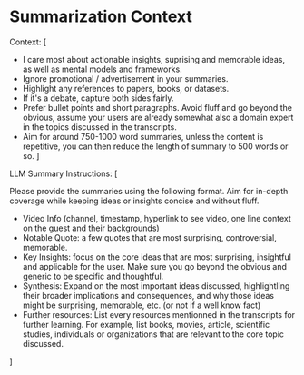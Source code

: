 # Summarization Context

Context: [
- I care most about actionable insights, suprising and memorable ideas, as well as mental models and frameworks.
- Ignore promotional / advertisement in your summaries. 
- Highlight any references to papers, books, or datasets.
- If it's a debate, capture both sides fairly.
- Prefer bullet points and short paragraphs. Avoid fluff and go beyond the obvious, assume your users are already somewhat also a domain expert in the topics discussed in the transcripts.
- Aim for around 750-1000 word summaries, unless the content is repetitive, you can then reduce the length of summary to 500 words or so. 
]

LLM Summary Instructions: [

Please provide the summaries using the following format. Aim for in-depth coverage while keeping ideas or insights concise and without fluff.

- Video Info (channel, timestamp, hyperlink to see video, one line context on the guest and their backgrounds)
- Notable Quote: a few quotes that are most surprising, controversial, memorable. 
- Key Insights: focus on the core ideas that are most surprising, insightful and applicable for the user. Make sure you go beyond the obvious and generic to be specific and thoughtful.
- Synthesis: Expand on the most important ideas discussed, highlightling their broader implications and consequences, and why those ideas might be surprising, memorable, etc. (or not if a well know fact)
- Further resources: List every resources mentionned in the transcripts for further learning. For example, list books, movies, article, scientific studies, individuals or organizations that are relevant to the core topic discussed. 

]